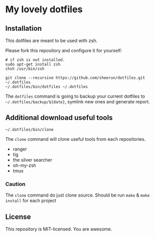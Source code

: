 # My lovely dotfiles
## Installation
This dotfiles are meant to be used with zsh.

Please fork this repository and configure it for yourself:


```
# if zsh is not installed.
sudo apt-get install zsh
chsh /usr/bin/zsh

git clone --recursive https://github.com/sheerun/dotfiles.git ~/.dotfiles
~/.dotfiles/bin/dotfiles ~/.dotfiles
```

The `dotfiles` command is going to backup your current dotfiles to `~/.dotfiles/backup/${date}`, symlink new ones and generate report.

## Additional download useful tools
```
~/.dotfiles/bin/clone
```

The `clone` command will clone useful tools from each repositories.
* ranger
* tig
* the silver searcher
* oh-my-zsh
* tmux

### Caution
The `clone` command do just clone source.
Should be run `make` & `make install` for each project

## License

This repository is MIT-licensed. You are awesome.